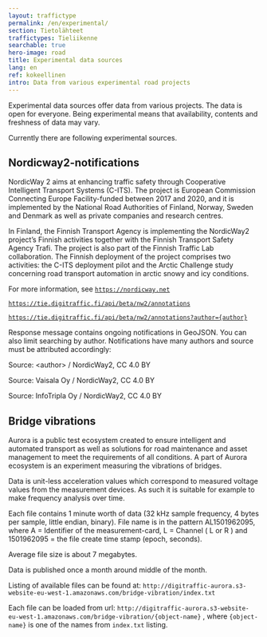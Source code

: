 ```yaml
---
layout: traffictype
permalink: /en/experimental/
section: Tietolähteet
traffictypes: Tieliikenne
searchable: true
hero-image: road
title: Experimental data sources
lang: en
ref: kokeellinen
intro: Data from various experimental road projects
---
```


Experimental data sources offer data from various projects. The data is open for everyone.
Being experimental means that availability, contents and freshness of data may vary.

Currently there are following experimental sources.

## Nordicway2-notifications

NordicWay 2 aims at enhancing traffic safety through Cooperative Intelligent Transport Systems (C-ITS). The project is European Commission Connecting Europe Facility-funded between 2017 and 2020, and it is implemented by the National Road Authorities of Finland, Norway, Sweden and Denmark as well as private companies and research centres.

In Finland, the Finnish Transport Agency is implementing the NordicWay2 project’s Finnish activities together with the Finnish Transport Safety Agency Trafi. The project is also part of the Finnish Traffic Lab collaboration. The Finnish deployment of the project comprises two activities: the C-ITS deployment pilot and the Arctic Challenge study concerning road transport automation in arctic snowy and icy conditions.

For more information, see [```https://nordicway.net```](https://nordicway.net)

[```https://tie.digitraffic.fi/api/beta/nw2/annotations```](https://tie.digitraffic.fi/api/beta/nw2/annotations)

[```https://tie.digitraffic.fi/api/beta/nw2/annotations?author={author}```](https://tie.digitraffic.fi/api/beta/nw2/annotations?author={author})

Response message contains ongoing notifications in GeoJSON.  You can also limit searching by author.
Notifications have many authors and source must be attributed accordingly:

Source: \<author\> / NordicWay2, CC 4.0 BY

Source: Vaisala Oy / NordicWay2, CC 4.0 BY

Source: InfoTripla Oy / NordicWay2, CC 4.0 BY


## Bridge vibrations

Aurora is a public test ecosystem created to ensure intelligent and automated transport as well as solutions for road maintenance and asset 
management to meet the requirements of all conditions.
A part of Aurora ecosystem is an experiment measuring the vibrations of bridges.

Data is unit-less acceleration values which correspond to measured voltage values from the measurement devices. As such it is suitable for example to
make frequency analysis over time.

Each file contains 1 minute worth of data (32 kHz sample frequency, 4 bytes per sample, little endian, binary).
File name is in the pattern AL1501962095, where A = Identifier of the measurement-card, L = Channel ( L or R ) and 1501962095 = the file create 
time stamp (epoch, seconds).

Average file size is about 7 megabytes.

Data is published once a month around middle of the month.

Listing of available files can be found at:
`http://digitraffic-aurora.s3-website-eu-west-1.amazonaws.com/bridge-vibration/index.txt`

Each file can be loaded from url:
`http://digitraffic-aurora.s3-website-eu-west-1.amazonaws.com/bridge-vibration/{object-name}` , where `{object-name}` is one of the names from `index.txt`
listing.
